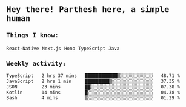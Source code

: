 <samp>
    <h2>Hey there! Parthesh here, a simple human</h2>
    <h3>Things I know: </h3>
    <code>React-Native</code> <code>Next.js</code> <code>Hono</code> <code>TypeScript</code> <code>Java</code>
    <h3>Weekly activity:</h3>
<!--START_SECTION:waka-->

```txt
TypeScript   2 hrs 37 mins   ████████████▒░░░░░░░░░░░░   48.71 %
JavaScript   2 hrs 1 min     █████████▒░░░░░░░░░░░░░░░   37.35 %
JSON         23 mins         ██░░░░░░░░░░░░░░░░░░░░░░░   07.38 %
Kotlin       14 mins         █░░░░░░░░░░░░░░░░░░░░░░░░   04.38 %
Bash         4 mins          ▒░░░░░░░░░░░░░░░░░░░░░░░░   01.29 %
```

<!--END_SECTION:waka-->
</samp>
